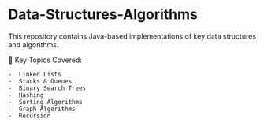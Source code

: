 # Data-Structures-Algorithms
This repository contains Java-based implementations of key data structures and algorithms. 

🔧 Key Topics Covered:

    -  Linked Lists
    -  Stacks & Queues 
    -  Binary Search Trees 
    -  Hashing 
    -  Sorting Algorithms 
    -  Graph Algorithms
    -  Recursion
